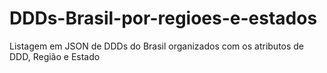 # DDDs-Brasil-por-regioes-e-estados
Listagem em JSON de DDDs do Brasil organizados com os atributos de DDD, Região e Estado
